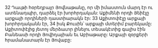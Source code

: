 32 Դաւթի հօրեղբայր Յովնաթանը, որ մի իմաստուն մարդ էր ու ատենադպիր, դարձել էր խորհրդական: Աքիմենի որդի Յեիէլը արքայի որդիների դաստիարակն էր: 33 Աքիտոփէլը արքայի խորհրդականն էր, 34 իսկ Քուսին՝ արքայի մտերիմ բարեկամը: Աքիտոփէլից յետոյ մերձաւոր լինելու տեսակէտից գալիս էին Բանեասի որդի Յովիդայիան եւ Աբիաթարը: Արքայի զօրքերի հրամանատարն էր Յովաբը:
